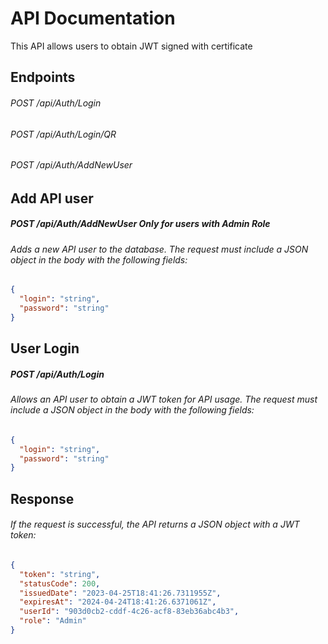 # API Documentation

This API allows users to obtain JWT signed with certificate

## Endpoints

###### POST /api/Auth/Login

###### POST /api/Auth/Login/QR

###### POST /api/Auth/AddNewUser 


## Add API user

##### POST /api/Auth/AddNewUser Only for users with Admin Role

###### Adds a new API user to the database. The request must include a JSON object in the body with the following fields:  
```json
{
  "login": "string",
  "password": "string"
}
```

## User Login

##### POST /api/Auth/Login

###### Allows an API user to obtain a JWT token for API usage. The request must include a JSON object in the body with the following fields:

```json
{
  "login": "string",
  "password": "string"
}
```
## Response
###### If the request is successful, the API returns a JSON object with a JWT token:

```json
{
  "token": "string",
  "statusCode": 200,
  "issuedDate": "2023-04-25T18:41:26.7311955Z",
  "expiresAt": "2024-04-24T18:41:26.6371061Z",
  "userId": "903d0cb2-cddf-4c26-acf8-83eb36abc4b3",
  "role": "Admin"
}
```

